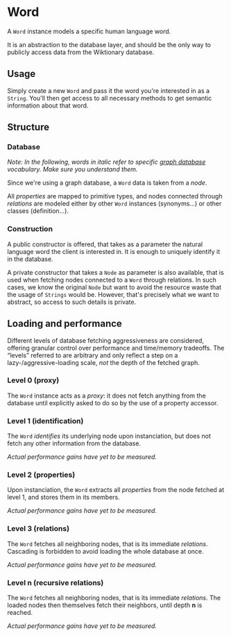 Word
====

A `Word` instance models a specific human language word.

It is an abstraction to the database layer, and should be the only way to publicly access data from the Wiktionary database.

Usage
-----

Simply create a new `Word` and pass it the word you're interested in as a `String`. You'll then get access to all necessary methods to get semantic information about that word.

Structure
---------

### Database ###

_Note: In the following, words in italic refer to specific [graph database](http://en.wikipedia.org/wiki/Graph_database) vocabulary. Make sure you understand them._

Since we're using a graph database, a `Word` data is taken from a _node_.

All _properties_ are mapped to primitive types, and nodes connected through _relations_ are modeled either by other `Word` instances (synonyms…) or other classes (definition…).

### Construction ###

A public constructor is offered, that takes as a parameter the natural language word the client is interested in. It is enough to uniquely identify it in the database.

A private constructor that takes a `Node` as parameter is also available, that is used when fetching nodes connected to a `Word` through relations. In such cases, we know the original `Node` but want to avoid the resource waste that the usage of `Strings` would be. However, that's precisely what we want to abstract, so access to such details is private.

Loading and performance
-----------------------

Different levels of database fetching aggressiveness are considered, offering granular control over performance and time/memory tradeoffs. The “levels” referred to are arbitrary and only reflect a step on a lazy-/aggressive-loading scale, _not_ the depth of the fetched graph.

### Level 0 (proxy) ###

The `Word` instance acts as a _proxy_: it does not fetch anything from the database until explicitly asked to do so by the use of a property accessor.

### Level 1 (identification) ###

The `Word` _identifies_ its underlying node upon instanciation, but does not fetch any other information from the database.

_Actual performance gains have yet to be measured._

### Level 2 (properties) ###

Upon instanciation, the `Word` extracts all _properties_ from the node fetched at level 1, and stores them in its members.

_Actual performance gains have yet to be measured._

### Level 3 (relations) ###

The `Word` fetches all neighboring nodes, that is its immediate _relations_. Cascading is forbidden to avoid loading the whole database at once.

_Actual performance gains have yet to be measured._

### Level n (recursive relations) ###

The `Word` fetches all neighboring nodes, that is its immediate _relations_. The loaded nodes then themselves fetch their neighbors, until depth **n** is reached.

_Actual performance gains have yet to be measured._
